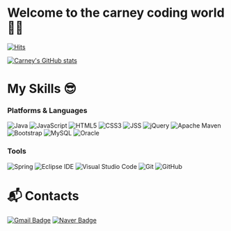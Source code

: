 # Welcome to the carney coding world 🤗💛

[![Hits](https://hits.seeyoufarm.com/api/count/incr/badge.svg?url=https%3A%2F%2Fgithub.com%2Fo-carney&count_bg=%23CEBDC9&title_bg=%23969198&icon=&icon_color=%23B99CC6&title=today%F0%9F%92%9C&edge_flat=false)](https://hits.seeyoufarm.com)

[![Carney's GitHub stats](https://github-readme-stats.vercel.app/api?username=o-carney&show_icons=true&theme=cobalt)](https://github.com/o-carney/github-readme-stats)


# My Skills 😎
### Platforms & Languages
![Java](https://img.shields.io/badge/Java-007396.svg?&style=for-the-badge&logo=Java&logoColor=white)
![JavaScript](https://img.shields.io/badge/JavaScript-F7DF1E.svg?&style=for-the-badge&logo=JavaScript&logoColor=black)
![HTML5](https://img.shields.io/badge/HTML5-E34F26.svg?&style=for-the-badge&logo=HTML5&logoColor=white)
![CSS3](https://img.shields.io/badge/CSS3-1572B6.svg?&style=for-the-badge&logo=CSS3&logoColor=black)
![JSS](https://img.shields.io/badge/JSS-F7DF1E.svg?&style=for-the-badge&logo=JSS&logoColor=black)
![jQuery](https://img.shields.io/badge/jQuery-0769AD.svg?&style=for-the-badge&logo=jQuery&logoColor=black)
![Apache Maven](https://img.shields.io/badge/Apache%20Maven-C71A36.svg?&style=for-the-badge&logo=Apache%20Maven&20logoColor=white)
![Bootstrap](https://img.shields.io/badge/Bootstrap-7952B3.svg?&style=for-the-badge&logo=Bootstrap&logoColor=white)
![MySQL](https://img.shields.io/badge/MySQL-4479A1.svg?&style=for-the-badge&logo=MySQL&logoColor=black)
![Oracle](https://img.shields.io/badge/Oracle-F80000.svg?&style=for-the-badge&logo=Oracle&logoColor=black)
### Tools
![Spring](https://img.shields.io/badge/Spring-6DB33F.svg?&style=for-the-badge&logo=Spring&logoColor=black)
![Eclipse IDE](https://img.shields.io/badge/Eclipse%20IDE-2C2255.svg?&style=for-the-badge&logo=Eclipse%20IDE&logoColor=white)
![Visual Studio Code](https://img.shields.io/badge/Visual%20Studio%20Code-007ACC.svg?&style=for-the-badge&logo=Visual%20Studio%20Code&logoColor=white)
![Git](https://img.shields.io/badge/Git-F05032.svg?&style=for-the-badge&logo=Git&logoColor=black)
![GitHub](https://img.shields.io/badge/GitHub-181717.svg?&style=for-the-badge&logo=GitHub&logoColor=white)
# :mailbox_with_mail: Contacts
[![Gmail Badge](https://img.shields.io/badge/Gmail-d14836?style=flat-square&logo=Gmail&logoColor=white&link=mailto:rkd162878@gmail.com)](mailto:rkd162878@gmail.com)
[![Naver Badge](https://img.shields.io/badge/Naver-03C75A?style=flat-square&logo=Naver&logoColor=white&link=mailto:dhrkdms09@naver.com)](mailto:dhrkdms09@naver.com)
